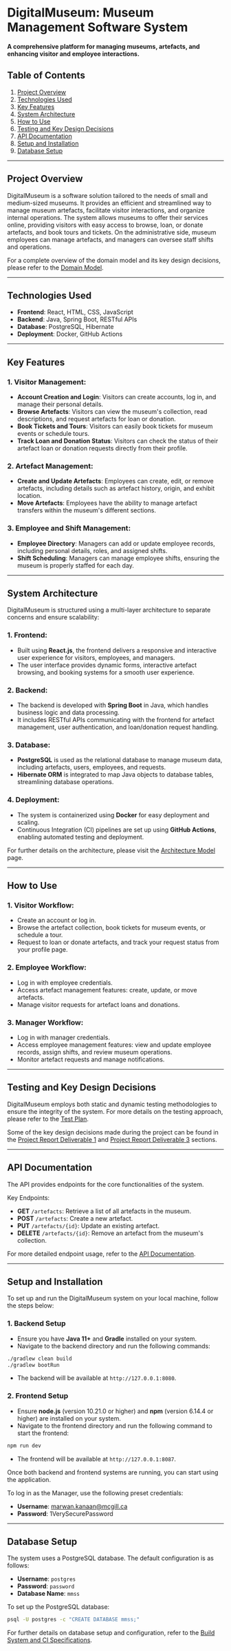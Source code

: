 
# DigitalMuseum: Museum Management Software System

**A comprehensive platform for managing museums, artefacts, and enhancing visitor and employee interactions.**

## Table of Contents
1. [Project Overview](#project-overview)
2. [Technologies Used](#technologies-used)
3. [Key Features](#key-features)
4. [System Architecture](#system-architecture)
5. [How to Use](#how-to-use)
6. [Testing and Key Design Decisions](#testing-and-key-design-decisions)
7. [API Documentation](#api-documentation)
8. [Setup and Installation](#setup-and-installation)
9. [Database Setup](#database-setup)

---

## Project Overview
DigitalMuseum is a software solution tailored to the needs of small and medium-sized museums. It provides an efficient and streamlined way to manage museum artefacts, facilitate visitor interactions, and organize internal operations. The system allows museums to offer their services online, providing visitors with easy access to browse, loan, or donate artefacts, and book tours and tickets. On the administrative side, museum employees can manage artefacts, and managers can oversee staff shifts and operations.

For a complete overview of the domain model and its key design decisions, please refer to the [Domain Model](https://github.com/shyamddesai/DigitalMuseum/wiki/Domain-Model).

---

## Technologies Used
- **Frontend**: React, HTML, CSS, JavaScript
- **Backend**: Java, Spring Boot, RESTful APIs
- **Database**: PostgreSQL, Hibernate
- **Deployment**: Docker, GitHub Actions

---

## Key Features
### 1. **Visitor Management**:
- **Account Creation and Login**: Visitors can create accounts, log in, and manage their personal details.
- **Browse Artefacts**: Visitors can view the museum's collection, read descriptions, and request artefacts for loan or donation.
- **Book Tickets and Tours**: Visitors can easily book tickets for museum events or schedule tours.
- **Track Loan and Donation Status**: Visitors can check the status of their artefact loan or donation requests directly from their profile.

### 2. **Artefact Management**:
- **Create and Update Artefacts**: Employees can create, edit, or remove artefacts, including details such as artefact history, origin, and exhibit location.
- **Move Artefacts**: Employees have the ability to manage artefact transfers within the museum's different sections.

### 3. **Employee and Shift Management**:
- **Employee Directory**: Managers can add or update employee records, including personal details, roles, and assigned shifts.
- **Shift Scheduling**: Managers can manage employee shifts, ensuring the museum is properly staffed for each day.

---

## System Architecture
DigitalMuseum is structured using a multi-layer architecture to separate concerns and ensure scalability:

### 1. **Frontend**:
   - Built using **React.js**, the frontend delivers a responsive and interactive user experience for visitors, employees, and managers.
   - The user interface provides dynamic forms, interactive artefact browsing, and booking systems for a smooth user experience.

### 2. **Backend**:
   - The backend is developed with **Spring Boot** in Java, which handles business logic and data processing.
   - It includes RESTful APIs communicating with the frontend for artefact management, user authentication, and loan/donation request handling.

### 3. **Database**:
   - **PostgreSQL** is used as the relational database to manage museum data, including artefacts, users, employees, and requests.
   - **Hibernate ORM** is integrated to map Java objects to database tables, streamlining database operations.

### 4. **Deployment**:
   - The system is containerized using **Docker** for easy deployment and scaling.
   - Continuous Integration (CI) pipelines are set up using **GitHub Actions**, enabling automated testing and deployment.

For further details on the architecture, please visit the [Architecture Model](https://github.com/shyamddesai/DigitalMuseum/wiki/Architecture-Model) page.

---

## How to Use
### 1. **Visitor Workflow**:
   - Create an account or log in.
   - Browse the artefact collection, book tickets for museum events, or schedule a tour.
   - Request to loan or donate artefacts, and track your request status from your profile page.

### 2. **Employee Workflow**:
   - Log in with employee credentials.
   - Access artefact management features: create, update, or move artefacts.
   - Manage visitor requests for artefact loans and donations.

### 3. **Manager Workflow**:
   - Log in with manager credentials.
   - Access employee management features: view and update employee records, assign shifts, and review museum operations.
   - Monitor artefact requests and manage notifications.

---

## Testing and Key Design Decisions

DigitalMuseum employs both static and dynamic testing methodologies to ensure the integrity of the system. For more details on the testing approach, please refer to the [Test Plan](https://github.com/shyamddesai/DigitalMuseum/wiki/Test-Plan).

Some of the key design decisions made during the project can be found in the [Project Report Deliverable 1](https://github.com/shyamddesai/DigitalMuseum/wiki/Project-Report-Deliverable-1) and [Project Report Deliverable 3](https://github.com/shyamddesai/DigitalMuseum/wiki/Project-Report-Deliverable-3#key-design-decisions) sections.

---

## API Documentation
The API provides endpoints for the core functionalities of the system.

Key Endpoints:
- **GET** `/artefacts`: Retrieve a list of all artefacts in the museum.
- **POST** `/artefacts`: Create a new artefact.
- **PUT** `/artefacts/{id}`: Update an existing artefact.
- **DELETE** `/artefacts/{id}`: Remove an artefact from the museum's collection.

For more detailed endpoint usage, refer to the [API Documentation](https://github.com/shyamddesai/DigitalMuseum/wiki/API-Documentation).

---

## Setup and Installation

To set up and run the DigitalMuseum system on your local machine, follow the steps below:

### 1. Backend Setup

- Ensure you have **Java 11+** and **Gradle** installed on your system.
- Navigate to the backend directory and run the following commands:
```bash
./gradlew clean build
./gradlew bootRun
```
- The backend will be available at `http://127.0.0.1:8080`.

### 2. Frontend Setup

- Ensure **node.js** (version 10.21.0 or higher) and **npm** (version 6.14.4 or higher) are installed on your system.
- Navigate to the frontend directory and run the following command to start the frontend:
```bash
npm run dev
```
- The frontend will be available at `http://127.0.0.1:8087`.

Once both backend and frontend systems are running, you can start using the application.

To log in as the Manager, use the following preset credentials:
- **Username**: marwan.kanaan@mcgill.ca
- **Password**: 1VerySecurePassword

---

## Database Setup

The system uses a PostgreSQL database. The default configuration is as follows:
- **Username**: `postgres`
- **Password**: `password`
- **Database Name**: `mmss`

To set up the PostgreSQL database:
```bash
psql -U postgres -c "CREATE DATABASE mmss;"
```

For further details on database setup and configuration, refer to the [Build System and CI Specifications](https://github.com/shyamddesai/DigitalMuseum/wiki/Build-System-and-CI-Specifications).
